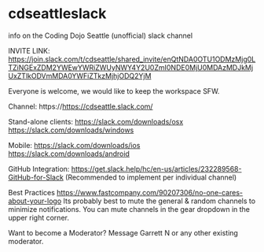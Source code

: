 # cdseattleslack
info on the Coding Dojo Seattle (unofficial) slack channel

INVITE LINK:
https://join.slack.com/t/cdseattle/shared_invite/enQtNDA0OTU1ODMzMjg0LTZiNGExZDM2YWEwYWRiZWUyNWY4Y2U0ZmI0NDE0MjU0MDAzMDJkMjUxZTlkODVmMDA0YWFiZTkzMjhjODQ2YjM

Everyone is welcome, we would like to keep the workspace SFW.

Channel: 
https://https://cdseattle.slack.com/

Stand-alone clients:
https://slack.com/downloads/osx
https://slack.com/downloads/windows

Mobile:
https://slack.com/downloads/ios
https://slack.com/downloads/android

GitHub Integration:
https://get.slack.help/hc/en-us/articles/232289568-GitHub-for-Slack
(Recommended to implement per individual channel)

Best Practices
https://www.fastcompany.com/90207306/no-one-cares-about-your-logo
Its probably best to mute the general & random channels to minimize notifications. 
You can mute channels in the gear dropdown in the upper right corner.

Want to become a Moderator?
Message Garrett N or any other existing moderator. 

